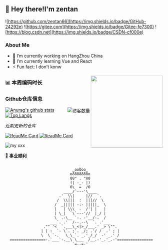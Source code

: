 ## 👋 Hey there!I'm zentan

![https://github.com/zentan66](https://img.shields.io/badge/GitHub-24292e) ![https://gitee.com](https://img.shields.io/badge/Gitee-fe7300) ![https://blog.csdn.net](https://img.shields.io/badge/CSDN-cf000e)

### About Me

- 🔭 I’m currently working on HangZhou China
- 🌱 I’m currently learning Vue and React
- ⚡ Fun fact: I don't konw

<img align='right' src="https://cdn.jsdelivr.net/gh/eternidad33/picbed/img/883711.jpg" width="230">

### 📊 本周编码时长

<!--START_SECTION:waka-->
<!--END_SECTION:waka-->

### Github仓库信息

<img align='right' src="https://profile-counter.glitch.me/zentan66/count.svg" alt="访客数量"/>

[![Anurag's github stats](https://github-readme-stats.vercel.app/api?username=zentan66&show_icons=true&theme=tokyonight)](https://github.com/anuraghazra/github-readme-stats) [![Top Langs](https://github-readme-stats.vercel.app/api/top-langs/?username=zentan66&layout=compact)](https://github.com/anuraghazra/github-readme-stats)

*近期更新的仓库*

[![ReadMe Card](https://github-readme-stats.vercel.app/api/pin/?username=zentan66&repo=element-next)](https://github.com/zentan66/element-next) [![ReadMe Card](https://github-readme-stats.vercel.app/api/pin/?username=zentan66&repo=element-next)](https://github.com/zentan66/element-next)

![my xxx](https://github4life.herokuapp.com/zentan66.gif)

</details>

**🙏 事业顺利**

```
                                 _                                  
                              _ooOoo_                               
                             o8888888o                              
                             88" . "88                              
                             (| -_- |)                              
                             O\  =  /O                              
                          ____/`---'\____                           
                        .'  \\|     |//  `.                         
                       /  \\|||  :  |||//  \                        
                      /  _||||| -:- |||||_  \                       
                      |   | \\\  -  /'| |   |                       
                      | \_|  `\`---'//  |_/ |                       
                      \  .-\__ `-. -'__/-.  /                       
                    ___`. .'  /--.--\  `. .'___                     
                 ."" '<  `.___\_<|>_/___.' _> \"".                  
                | | :  `- \`. ;`. _/; .'/ /  .' ; |           
                \  \ `-.   \_\_`. _.'_/_/  -' _.' /                 
  ================-.`___`-.__\ \___  /__.-'_.'_.-'================  
                              `=--=-'                            
```


<!--
**zentan66/zentan66** is a ✨ _special_ ✨ repository because its `README.md` (this file) appears on your GitHub profile.

Here are some ideas to get you started:
- 👯 I’m looking to collaborate on ...
- 🤔 I’m looking for help with ...
- 💬 Ask me about ...
- 📫 How to reach me: ...
- 😄 Pronouns: ...
<p align="center">
  <a href="https://github.com/zentan66"><img src="https://img.shields.io/badge/GitHub-24292e" alt="github"></a>
  <a href="https://gitee.com"><img src="https://img.shields.io/badge/Gitee-fe7300" alt="gitee"></a>
  <a href=""><img src="" alt="csdn"></a>
</p>

- 😄**后端** C，C++，Java，Python
- 😃**前端** HTML，CSS，JavaScript
- 😆**数据库** MySQL
- 😝**框架** SpringBoot，Django
- 😛**设计** Photoshop，Audition，Premiere，DaVinci
- 😧**都不精通**
-->
